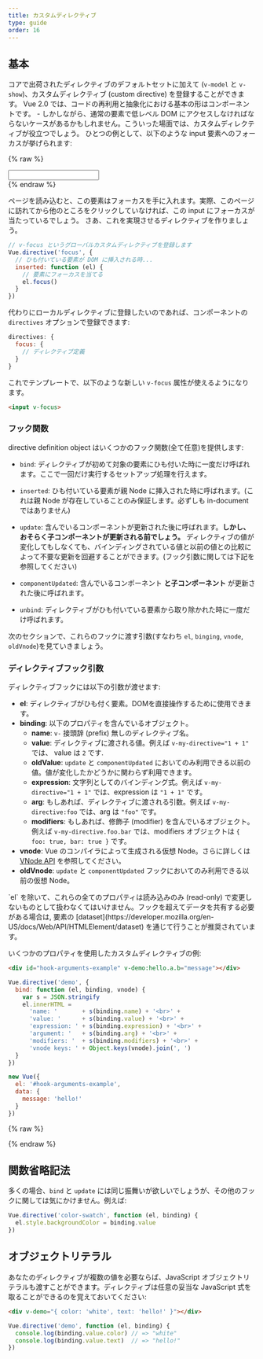 ```yaml
---
title: カスタムディレクティブ
type: guide
order: 16
---
```


## 基本

コアで出荷されたディレクティブのデフォルトセットに加えて (`v-model` と `v-show`)、カスタムディレクティブ (custom directive) を登録することができます。
Vue 2.0 では、コードの再利用と抽象化における基本の形はコンポーネントです。 - しかしながら、通常の要素で低レベル DOM にアクセスしなければならないケースがあるかもしれません。こういった場面では、カスタムディレクティブが役立つでしょう。
ひとつの例として、以下のような input 要素へのフォーカスが挙げられます:

{% raw %}
<div id="simplest-directive-example" class="demo">
  <input v-focus>
</div>
<script>
Vue.directive('focus', {
  inserted: function (el) {
    el.focus()
  }
})
new Vue({
  el: '#simplest-directive-example'
})
</script>
{% endraw %}

ページを読み込むと、この要素はフォーカスを手に入れます。実際、このページに訪れてから他のところをクリックしていなければ、この input にフォーカスが当たっているでしょう。
さあ、これを実現させるディレクティブを作りましょう。

``` js
// v-focus というグローバルカスタムディレクティブを登録します
Vue.directive('focus', {
  // ひも付いている要素が DOM に挿入される時...
  inserted: function (el) {
    // 要素にフォーカスを当てる
    el.focus()
  }
})
```

代わりにローカルディレクティブに登録したいのであれば、コンポーネントの `directives` オプションで登録できます:

``` js
directives: {
  focus: {
    // ディレクティブ定義
  }
}
```

これでテンプレートで、以下のような新しい `v-focus` 属性が使えるようになります。

``` html
<input v-focus>
```


### フック関数

directive definition object はいくつかのフック関数(全て任意)を提供します:

- `bind`: ディレクティブが初めて対象の要素にひも付いた時に一度だけ呼ばれます。ここで一回だけ実行するセットアップ処理を行えます。

- `inserted`: ひも付いている要素が親 Node に挿入された時に呼ばれます。(これは親 Node が存在していることのみ保証します。必ずしも in-document ではありません)

- `update`: 含んでいるコンポーネントが更新された後に呼ばれます。__しかし、おそらく子コンポーネントが更新される前でしょう。__ ディレクティブの値が変化してもしなくても、バインディングされている値と以前の値との比較によって不要な更新を回避することができます。(フック引数に関しては下記を参照してください)

- `componentUpdated`: 含んでいるコンポーネント __と子コンポーネント__ が更新された後に呼ばれます。

- `unbind`: ディレクティブがひも付いている要素から取り除かれた時に一度だけ呼ばれます。

次のセクションで、これらのフックに渡す引数(すなわち `el`, `binging`, `vnode`, `oldVnode`)を見ていきましょう。

### ディレクティブフック引数

ディレクティブフックには以下の引数が渡せます:

- **el**: ディレクティブがひも付く要素。DOMを直接操作するために使用できます。
- **binding**: 以下のプロパティを含んでいるオブジェクト。
  - **name**: `v-` 接頭辞 (prefix) 無しのディレクティブ名。
  - **value**: ディレクティブに渡される値。例えば `v-my-directive="1 + 1"` では、 value は `2` です.
  - **oldValue**: `update` と `componentUpdated` においてのみ利用できる以前の値。値が変化したかどうかに関わらず利用できます。
  - **expression**: 文字列としてのバインディング式。例えば `v-my-directive="1 + 1"` では、expression は `"1 + 1"` です。
  - **arg**: もしあれば、ディレクティブに渡される引数。例えば `v-my-directive:foo` では、arg は `"foo"` です。
  - **modifiers**: もしあれば、修飾子 (modifier) を含んでいるオブジェクト。例えば `v-my-directive.foo.bar` では、modifiers オブジェクトは `{ foo: true, bar: true }` です。
- **vnode**: Vue のコンパイラによって生成される仮想 Node。さらに詳しくは [VNode API](/api/#VNode-Interface) を参照してください。
- **oldVnode**: `update` と `componentUpdated` フックにおいてのみ利用できる以前の仮想 Node。

<p class="tip">`el` を除いて、これらの全てのプロパティは読み込みのみ (read-only) で変更しないものとして扱わなくてはいけません。フックを超えてデータを共有する必要がある場合は, 要素の [dataset](https://developer.mozilla.org/en-US/docs/Web/API/HTMLElement/dataset) を通じて行うことが推奨されています。</p>

いくつかのプロパティを使用したカスタムディレクティブの例:

``` html
<div id="hook-arguments-example" v-demo:hello.a.b="message"></div>
```

``` js
Vue.directive('demo', {
  bind: function (el, binding, vnode) {
    var s = JSON.stringify
    el.innerHTML =
      'name: '       + s(binding.name) + '<br>' +
      'value: '      + s(binding.value) + '<br>' +
      'expression: ' + s(binding.expression) + '<br>' +
      'argument: '   + s(binding.arg) + '<br>' +
      'modifiers: '  + s(binding.modifiers) + '<br>' +
      'vnode keys: ' + Object.keys(vnode).join(', ')
  }
})

new Vue({
  el: '#hook-arguments-example',
  data: {
    message: 'hello!'
  }
})
```

{% raw %}
<div id="hook-arguments-example" v-demo:hello.a.b="message" class="demo"></div>
<script>
Vue.directive('demo', {
  bind: function (el, binding, vnode) {
    var s = JSON.stringify
    el.innerHTML =
      'name: '       + s(binding.name) + '<br>' +
      'value: '      + s(binding.value) + '<br>' +
      'expression: ' + s(binding.expression) + '<br>' +
      'argument: '   + s(binding.arg) + '<br>' +
      'modifiers: '  + s(binding.modifiers) + '<br>' +
      'vnode keys: ' + Object.keys(vnode).join(', ')
  }
})
new Vue({
  el: '#hook-arguments-example',
  data: {
    message: 'hello!'
  }
})
</script>
{% endraw %}

## 関数省略記法

多くの場合、`bind` と `update` には同じ振舞いが欲しいでしょうが、その他のフックに関しては気にかけません。例えば:

``` js
Vue.directive('color-swatch', function (el, binding) {
  el.style.backgroundColor = binding.value
})
```

## オブジェクトリテラル

あなたのディレクティブが複数の値を必要ならば、JavaScript オブジェクトリテラルも渡すことができます。ディレクティブは任意の妥当な JavaScript 式を取ることができるのを覚えておいてください:

``` html
<div v-demo="{ color: 'white', text: 'hello!' }"></div>
```

``` js
Vue.directive('demo', function (el, binding) {
  console.log(binding.value.color) // => "white"
  console.log(binding.value.text)  // => "hello!"
})
```
